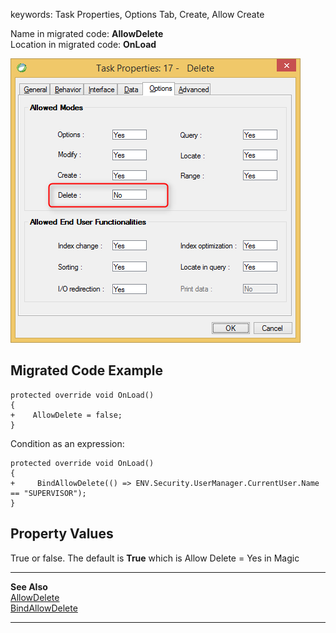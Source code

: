 ﻿keywords: Task Properties, Options Tab, Create, Allow Create

Name in migrated code: **AllowDelete**  
Location in migrated code: **OnLoad**

![Delete](Delete.png)

## Migrated Code Example


```csdiff   
protected override void OnLoad()
{
+    AllowDelete = false;
}
``` 

Condition as an expression:

```csdiff   
protected override void OnLoad()
{
+     BindAllowDelete(() => ENV.Security.UserManager.CurrentUser.Name == "SUPERVISOR");
}
```        
    



## Property Values
True or false. The default is **True** which is Allow Delete = Yes in Magic
       

---
**See Also**  
[AllowDelete ](http://www.fireflymigration.com/reference/html/P_Firefly_Box_UIController_AllowDelete.htm)  
[BindAllowDelete ](http://www.fireflymigration.com/reference/html/M_Firefly_Box_UIController_BindAllowDelete.htm)

---   